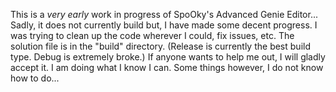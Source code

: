 This is a *very early* work in progress of SpoOky's Advanced Genie Editor... Sadly, it does not currently build but, I have made some decent progress.
I was trying to clean up the code wherever I could, fix issues, etc. The solution file is in the "build" directory.
(Release is currently the best build type. Debug is extremely broke.)
If anyone wants to help me out, I will gladly accept it. I am doing what I know I can. Some things however, I do not know how to do...
